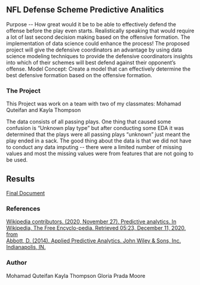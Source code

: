 ## NFL Defense Scheme Predictive Analitics

Purpose -- How great would it be to be able to effectively defend the offense before the play even starts. Realistically speaking that would require a lot of last second decision making based on the offensive formation.  The implementation of data science could enhance the process!
The proposed project will give the defensive coordinators an advantage by using data science modeling techniques to provide the defensive coordinators insights into which of their schemes will best defend against their opponent’s offense.
Model Concept: 
Create a model that can effectively determine the best defensive formation based on the offensive formation. 


### The Project

This Project was work on a team with two of my classmates: Mohamad Quteifan and Kayla Thompson


The data consists of all passing plays. One thing that caused some confusion is “Unknown play type” but after conducting some EDA it was determined that the plays were all passing plays “unknown” just meant the play ended in a sack. 
The good thing about the data is that we did not have to conduct any data imputing -- there were a limited number of missing values and most the missing values were from features that are not going to be used. 


## Results

[Final Document](https://github.com/gloriaypradal/NFL/blob/main/THE%20PRESENTATION!_MQuteifan_KThompson_GMoore%20(1).pdf)


### References

[Wikipedia contributors. (2020, November 27). Predictive analytics. In Wikipedia, The Free Encyclo-pedia. Retrieved 05:23, December 11, 2020, from](https://en.wikipedia.org/w/index.php?title=Predictive_analytics&oldid=990977783)   
[Abbott, D. (2014). Applied Predictive Analytics. John Wiley & Sons, Inc. Indianapolis, IN.](https://www.cio.com/article/3273114/what-is-predictive-analytics-transforming-data-into-future-insights.html)


### Author

Mohamad Quteifan
Kayla Thompson
Gloria Prada Moore
